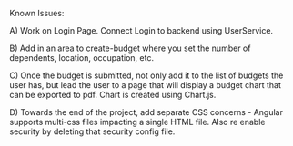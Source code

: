 Known Issues: 

A) Work on Login Page. Connect Login to backend using UserService.

B) Add in an area to create-budget where you set the number of dependents, location, occupation, etc.

C) Once the budget is submitted, not only add it to the list of budgets the user has, but lead the user to a page that will display a budget chart that can be exported to pdf. Chart is created using Chart.js.

D) Towards the end of the project, add separate CSS concerns - Angular supports multi-css files impacting a single HTML file. Also re enable security by deleting that security config file.